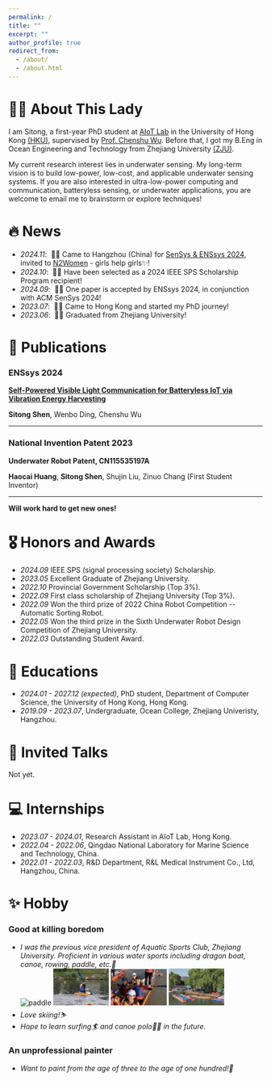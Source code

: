 ```yaml
---
permalink: /
title: ""
excerpt: ""
author_profile: true
redirect_from: 
  - /about/
  - /about.html
---
```

# 🕵️‍♀️ About This Lady
I am Sitong, a first-year PhD student at [AIoT Lab](https://aiot.hku.hk/) in the University of Hong Kong [(HKU)](https://www.hku.hk/), supervised by [Prof. Chenshu Wu](https://cswu.me/). Before that, I got my B.Eng in Ocean Engineering and Technology from Zhejiang University [(ZJU)](https://www.zju.edu.cn/).

My current research interest lies in underwater sensing. My long-term vision is to build low-power, low-cost, and applicable underwater sensing systems. If you are also interested in ultra-low-power computing and communication, batteryless sensing, or underwater applications, you are welcome to email me to brainstorm or explore techniques!

# 🔥 News
- *2024.11*: &nbsp;🎉🎉 Came to Hangzhou (China) for [SenSys & ENSsys 2024](https://sensys.acm.org/2024/), invited to [N2Women](https://sensys.acm.org/2024/n2women/) - girls help girls✨!
- *2024.10*: &nbsp;🎉🎉 Have been selected as a 2024 IEEE SPS Scholarship Program recipient!
- *2024.09*: &nbsp;🎉🎉 One paper is accepted by ENSsys 2024, in conjunction with ACM SenSys 2024!
- *2023.07*: &nbsp;🎉🎉 Came to Hong Kong and started my PhD journey!
- *2023.06*: &nbsp;🎉🎉 Graduated from Zhejiang University! 

# 📝 Publications 
### ENSsys 2024  
**[Self-Powered Visible Light Communication for Batteryless IoT via Vibration Energy Harvesting](https://doi.org/10.1145/3698384.3699611)**  

**Sitong Shen**, Wenbo Ding, Chenshu Wu 


---

### National Invention Patent 2023  
**Underwater Robot Patent, CN115535197A**

**Haocai Huang**, **Sitong Shen**, Shujin Liu, Zinuo Chang (First Student Inventor)

---

  
**Will work hard to get new ones!**

# 🎖 Honors and Awards
- *2024.09* IEEE SPS (signal processing society) Scholarship.
- *2023.05* Excellent Graduate of Zhejiang University. 
- *2022.10* Provincial Government Scholarship (Top 3%). 
- *2022.09* First class scholarship of Zhejiang University (Top 3%).
- *2022.09* Won the third prize of 2022 China Robot Competition -- Automatic Sorting Robot.
- *2022.05* Won the third prize in the Sixth Underwater Robot Design Competition of Zhejiang University.
- *2022.03* Outstanding Student Award.

# 📖 Educations
- *2024.01 - 2027.12 (expected)*, PhD student, Department of Computer Science, the University of Hong Kong, Hong Kong. 
- *2019.09 - 2023.07*, Undergraduate, Ocean College, Zhejiang Univeristy, Hangzhou. 

# 💬 Invited Talks
Not yet.

# 💻 Internships
- *2023.07 - 2024.01*, Research Assistant in AIoT Lab, Hong Kong.
- *2022.04 - 2022.06*, Qingdao National Laboratory for Marine Science and Technology, China.
- *2022.01 - 2022.03*, R&D Department, R&L Medical Instrument Co., Ltd, Hangzhou, China.

# ✨ Hobby
### Good at killing boredom
- *I was the previous vice president of Aquatic Sports Club, Zhejiang University. Proficient in various water sports including dragon boat, canoe, rowing, paddle, etc.🚣*  
<img src="images/paddle board.png" alt="paddle" width="23%" height="auto"> <img src="images/canoe.png" alt="canoe" width="23%" height="auto"> <img src="images/dragon.png" alt="dragon" width="23%" height="auto"> <img src="images/643.png" alt="643" width="23%" height="auto">
- *Love skiing!⛷*
- *Hope to learn surfing🏄 and canoe polo🤽‍♀️ in the future.*  

### An unprofessional painter
- *Want to paint from the age of three to the age of one hundred!🎨*

